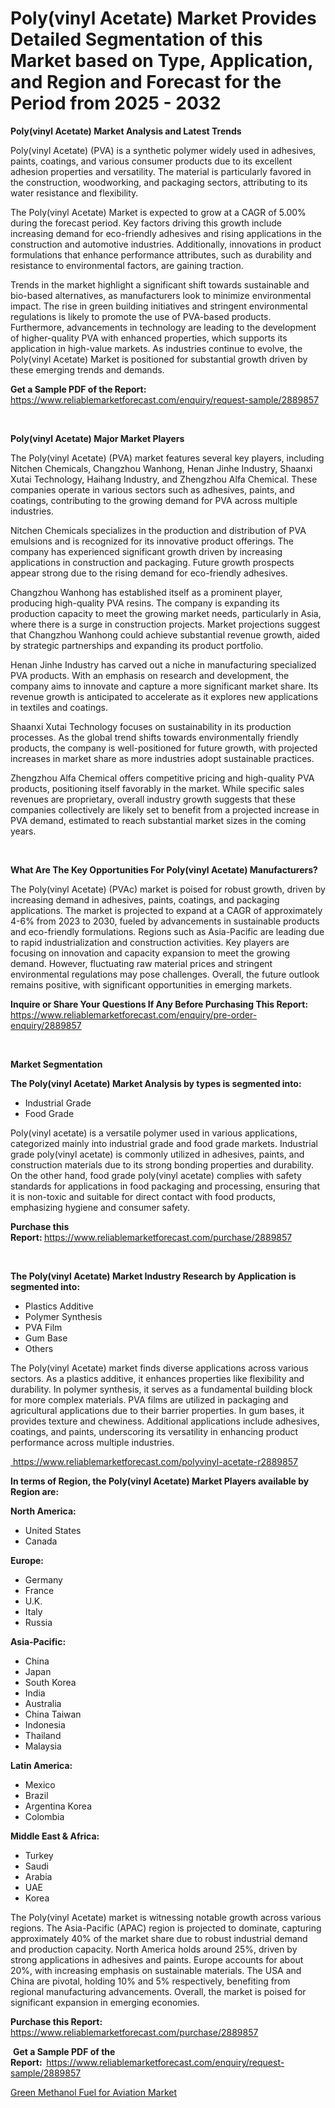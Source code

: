 <p><h1>Poly(vinyl Acetate) Market Provides Detailed Segmentation of this Market based on Type, Application, and Region and Forecast for the Period from 2025 - 2032</h1></p><p><strong>Poly(vinyl Acetate) Market Analysis and Latest Trends</strong></p>
<p><p>Poly(vinyl Acetate) (PVA) is a synthetic polymer widely used in adhesives, paints, coatings, and various consumer products due to its excellent adhesion properties and versatility. The material is particularly favored in the construction, woodworking, and packaging sectors, attributing to its water resistance and flexibility.</p><p>The Poly(vinyl Acetate) Market is expected to grow at a CAGR of 5.00% during the forecast period. Key factors driving this growth include increasing demand for eco-friendly adhesives and rising applications in the construction and automotive industries. Additionally, innovations in product formulations that enhance performance attributes, such as durability and resistance to environmental factors, are gaining traction.</p><p>Trends in the market highlight a significant shift towards sustainable and bio-based alternatives, as manufacturers look to minimize environmental impact. The rise in green building initiatives and stringent environmental regulations is likely to promote the use of PVA-based products. Furthermore, advancements in technology are leading to the development of higher-quality PVA with enhanced properties, which supports its application in high-value markets. As industries continue to evolve, the Poly(vinyl Acetate) Market is positioned for substantial growth driven by these emerging trends and demands.</p></p>
<p><strong>Get a Sample PDF of the Report:&nbsp;</strong> <a href="https://www.reliablemarketforecast.com/enquiry/request-sample/2889857?utm_campaign=2821&utm_medium=2&utm_source=Github&utm_content=ia&utm_term=14032025&utm_id=polyvinyl-acetate">https://www.reliablemarketforecast.com/enquiry/request-sample/2889857</a></p>
<p>&nbsp;</p>
<p><strong>Poly(vinyl Acetate) Major Market Players</strong></p>
<p><p>The Poly(vinyl Acetate) (PVA) market features several key players, including Nitchen Chemicals, Changzhou Wanhong, Henan Jinhe Industry, Shaanxi Xutai Technology, Haihang Industry, and Zhengzhou Alfa Chemical. These companies operate in various sectors such as adhesives, paints, and coatings, contributing to the growing demand for PVA across multiple industries.</p><p>Nitchen Chemicals specializes in the production and distribution of PVA emulsions and is recognized for its innovative product offerings. The company has experienced significant growth driven by increasing applications in construction and packaging. Future growth prospects appear strong due to the rising demand for eco-friendly adhesives.</p><p>Changzhou Wanhong has established itself as a prominent player, producing high-quality PVA resins. The company is expanding its production capacity to meet the growing market needs, particularly in Asia, where there is a surge in construction projects. Market projections suggest that Changzhou Wanhong could achieve substantial revenue growth, aided by strategic partnerships and expanding its product portfolio.</p><p>Henan Jinhe Industry has carved out a niche in manufacturing specialized PVA products. With an emphasis on research and development, the company aims to innovate and capture a more significant market share. Its revenue growth is anticipated to accelerate as it explores new applications in textiles and coatings.</p><p>Shaanxi Xutai Technology focuses on sustainability in its production processes. As the global trend shifts towards environmentally friendly products, the company is well-positioned for future growth, with projected increases in market share as more industries adopt sustainable practices.</p><p>Zhengzhou Alfa Chemical offers competitive pricing and high-quality PVA products, positioning itself favorably in the market. While specific sales revenues are proprietary, overall industry growth suggests that these companies collectively are likely set to benefit from a projected increase in PVA demand, estimated to reach substantial market sizes in the coming years.</p></p>
<p>&nbsp;</p>
<p><strong>What Are The Key Opportunities For Poly(vinyl Acetate) Manufacturers?</strong></p>
<p><p>The Poly(vinyl Acetate) (PVAc) market is poised for robust growth, driven by increasing demand in adhesives, paints, coatings, and packaging applications. The market is projected to expand at a CAGR of approximately 4-6% from 2023 to 2030, fueled by advancements in sustainable products and eco-friendly formulations. Regions such as Asia-Pacific are leading due to rapid industrialization and construction activities. Key players are focusing on innovation and capacity expansion to meet the growing demand. However, fluctuating raw material prices and stringent environmental regulations may pose challenges. Overall, the future outlook remains positive, with significant opportunities in emerging markets.</p></p>
<p><strong>Inquire or Share Your Questions If Any Before Purchasing This Report:</strong> <a href="https://www.reliablemarketforecast.com/enquiry/pre-order-enquiry/2889857?utm_campaign=2821&utm_medium=2&utm_source=Github&utm_content=ia&utm_term=14032025&utm_id=polyvinyl-acetate">https://www.reliablemarketforecast.com/enquiry/pre-order-enquiry/2889857</a></p>
<p>&nbsp;</p>
<p><strong>Market Segmentation</strong></p>
<p><strong>The Poly(vinyl Acetate) Market Analysis by types is segmented into:</strong></p>
<p><ul><li>Industrial Grade</li><li>Food Grade</li></ul></p>
<p><p>Poly(vinyl acetate) is a versatile polymer used in various applications, categorized mainly into industrial grade and food grade markets. Industrial grade poly(vinyl acetate) is commonly utilized in adhesives, paints, and construction materials due to its strong bonding properties and durability. On the other hand, food grade poly(vinyl acetate) complies with safety standards for applications in food packaging and processing, ensuring that it is non-toxic and suitable for direct contact with food products, emphasizing hygiene and consumer safety.</p></p>
<p><strong>Purchase this Report:&nbsp;</strong><a href="https://www.reliablemarketforecast.com/purchase/2889857?utm_campaign=2821&utm_medium=2&utm_source=Github&utm_content=ia&utm_term=14032025&utm_id=polyvinyl-acetate">https://www.reliablemarketforecast.com/purchase/2889857</a></p>
<p>&nbsp;</p>
<p><strong>The Poly(vinyl Acetate) Market Industry Research by Application is segmented into:</strong></p>
<p><ul><li>Plastics Additive</li><li>Polymer Synthesis</li><li>PVA Film</li><li>Gum Base</li><li>Others</li></ul></p>
<p><p>The Poly(vinyl Acetate) market finds diverse applications across various sectors. As a plastics additive, it enhances properties like flexibility and durability. In polymer synthesis, it serves as a fundamental building block for more complex materials. PVA films are utilized in packaging and agricultural applications due to their barrier properties. In gum bases, it provides texture and chewiness. Additional applications include adhesives, coatings, and paints, underscoring its versatility in enhancing product performance across multiple industries.</p></p>
<p><a href="https://www.reliablemarketforecast.com/polyvinyl-acetate-r2889857?utm_campaign=2821&utm_medium=2&utm_source=Github&utm_content=ia&utm_term=14032025&utm_id=polyvinyl-acetate">&nbsp;https://www.reliablemarketforecast.com/polyvinyl-acetate-r2889857</a></p>
<p><strong>In terms of Region, the Poly(vinyl Acetate) Market Players available by Region are:</strong></p>
<p>
    <p> <strong> North America: </strong>
        <ul>
            <li>United States</li>
            <li>Canada</li>
        </ul>
        </p> 
    <p> <strong> Europe: </strong>
        <ul>
            <li>Germany</li>
            <li>France</li>
            <li>U.K.</li>
            <li>Italy</li>
            <li>Russia</li>
        </ul>
        </p> 
    <p> <strong> Asia-Pacific: </strong>
        <ul>
            <li>China</li>
            <li>Japan</li>
            <li>South Korea</li>
            <li>India</li>
            <li>Australia</li>
            <li>China Taiwan</li>
            <li>Indonesia</li>
            <li>Thailand</li>
            <li>Malaysia</li>
        </ul>
        </p> 
    <p> <strong> Latin America: </strong>
        <ul>
            <li>Mexico</li>
            <li>Brazil</li>
            <li>Argentina Korea</li>
            <li>Colombia</li>
        </ul>
        </p> 
    <p> <strong> Middle East & Africa: </strong>
        <ul>
            <li>Turkey</li>
            <li>Saudi</li>
            <li>Arabia</li>
            <li>UAE</li>
            <li>Korea</li>
        </ul>
    </p>
    </p>
<p><p>The Poly(vinyl Acetate) market is witnessing notable growth across various regions. The Asia-Pacific (APAC) region is projected to dominate, capturing approximately 40% of the market share due to robust industrial demand and production capacity. North America holds around 25%, driven by strong applications in adhesives and paints. Europe accounts for about 20%, with increasing emphasis on sustainable materials. The USA and China are pivotal, holding 10% and 5% respectively, benefiting from regional manufacturing advancements. Overall, the market is poised for significant expansion in emerging economies.</p></p>
<p><strong>Purchase this Report: </strong><a href="https://www.reliablemarketforecast.com/purchase/2889857?utm_campaign=2821&utm_medium=2&utm_source=Github&utm_content=ia&utm_term=14032025&utm_id=polyvinyl-acetate">https://www.reliablemarketforecast.com/purchase/2889857</a></p>
<p>&nbsp;<strong>Get a Sample PDF of the Report:&nbsp;&nbsp;</strong><a href="https://www.reliablemarketforecast.com/enquiry/request-sample/2889857?utm_campaign=2821&utm_medium=2&utm_source=Github&utm_content=ia&utm_term=14032025&utm_id=polyvinyl-acetate">https://www.reliablemarketforecast.com/enquiry/request-sample/2889857</a></p>
<p><strong></strong></p>
<p><p><a href="https://github.com/qetelosooya/Market-Research-Report-List-1/blob/main/green-methanol-fuel-for-aviation-market.md?utm_campaign=2821&utm_medium=2&utm_source=Github&utm_content=ia&utm_term=14032025&utm_id=polyvinyl-acetate">Green Methanol Fuel for Aviation Market</a></p></p>